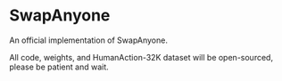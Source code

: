 # SwapAnyone
An official implementation of SwapAnyone.

All code, weights, and HumanAction-32K dataset
will be open-sourced, please be patient and wait.
